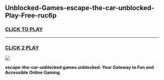 
## Unblocked-Games-escape-the-car-unblocked-Play-Free-ruc6p
<h3>
<a href="https://premium76.site?title=escape-the-car-unblocked&ref=18A1">CLICK TO PLAY</a></h3>
<hr>

<h3>
<a href="https://premium76.site?title=escape-the-car-unblocked&ref=18A1">CLICK 2 PLAY</a>
  
</h3>

<a href="https://premium76.site?title=escape-the-car-unblocked&ref=18A1"><img src="https://clearcache.store/games.png"></a>


**escape-the-car-unblocked games unblocked: Your Gateway to Fun and Accessible Online Gaming**

